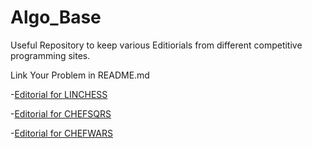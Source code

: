 # Algo_Base

Useful Repository to keep various Editiorials from different competitive programming sites. 

Link Your Problem in README.md

-[Editorial for LINCHESS](CHEFSQRS.cpp)

-[Editorial for CHEFSQRS](CHEFSQRS.cpp)

-[Editorial for CHEFWARS](CHEFWARS.cpp)
